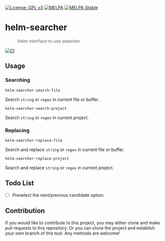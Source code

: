 [![License: GPL v3](https://img.shields.io/badge/License-GPL%20v3-blue.svg)](https://www.gnu.org/licenses/gpl-3.0)
[![MELPA](https://melpa.org/packages/helm-searcher-badge.svg)](https://melpa.org/#/helm-searcher)
[![MELPA Stable](https://stable.melpa.org/packages/helm-searcher-badge.svg)](https://stable.melpa.org/#/helm-searcher)

# helm-searcher
> Helm interface to use searcher.

[![CI](https://github.com/emacs-helm/helm-searcher/actions/workflows/test.yml/badge.svg)](https://github.com/emacs-helm/helm-searcher/actions/workflows/test.yml)

## Usage

### Searching

`helm-searcher-search-file`

Search `string` or `regex` in current file or buffer.

`helm-searcher-search-project`

Search `string` or `regex` in current project.

### Replacing

`helm-searcher-replace-file`

Search and replace `string` or `regex` in current file or buffer.

`helm-searcher-replace-project`

Search and replace `string` or `regex` in current project.

## Todo List

- [ ] Preselect the next/previous candidate option.

## Contribution

If you would like to contribute to this project, you may either
clone and make pull requests to this repository. Or you can
clone the project and establish your own branch of this tool.
Any methods are welcome!
